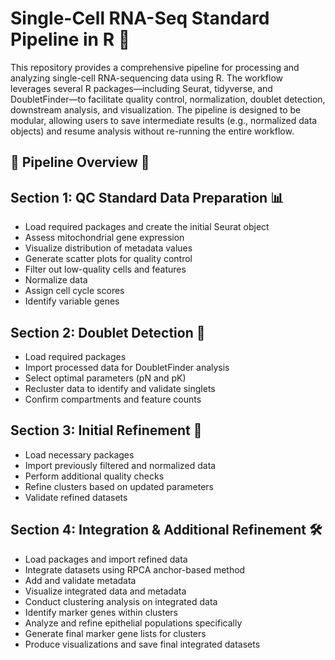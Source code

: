# Single-Cell RNA-Seq Standard Pipeline in R 🧬

This repository provides a comprehensive pipeline for processing and analyzing single-cell RNA-sequencing data using R. The workflow leverages several R packages—including Seurat, tidyverse, and DoubletFinder—to facilitate quality control, normalization, doublet detection, downstream analysis, and visualization. The pipeline is designed to be modular, allowing users to save intermediate results (e.g., normalized data objects) and resume analysis without re-running the entire workflow.

## 🚀 Pipeline Overview 🚀 
## Section 1: QC Standard Data Preparation 📊
* Load required packages and create the initial Seurat object
* Assess mitochondrial gene expression
* Visualize distribution of metadata values
* Generate scatter plots for quality control
* Filter out low-quality cells and features
* Normalize data
* Assign cell cycle scores
* Identify variable genes

## Section 2: Doublet Detection 🔬
* Load required packages
* Import processed data for DoubletFinder analysis
* Select optimal parameters (pN and pK)
* Recluster data to identify and validate singlets
* Confirm compartments and feature counts

## Section 3: Initial Refinement 🧹
* Load necessary packages
* Import previously filtered and normalized data
* Perform additional quality checks
* Refine clusters based on updated parameters
* Validate refined datasets
  
## Section 4: Integration & Additional Refinement 🛠️
* Load packages and import refined data
* Integrate datasets using RPCA anchor-based method
* Add and validate metadata
* Visualize integrated data and metadata
* Conduct clustering analysis on integrated data
* Identify marker genes within clusters
* Analyze and refine epithelial populations specifically
* Generate final marker gene lists for clusters
* Produce visualizations and save final integrated datasets
